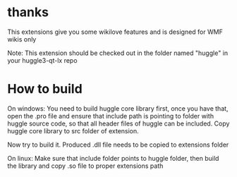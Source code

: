 thanks
=========


This extensions give you some wikilove features and is designed for WMF wikis only

Note: This extension should be checked out in the folder named "huggle" in your huggle3-qt-lx repo

How to build
=============

On windows:
You need to build huggle core library first, once you have that, open the .pro file and ensure that include path is pointing to folder with huggle source code, so that all header files of huggle can be included. Copy huggle core library to src folder of extension.

Now try to build it. Produced .dll file needs to be copied to extensions folder

On linux:
Make sure that include folder points to huggle folder, then build the library and copy .so file to proper extensions path
